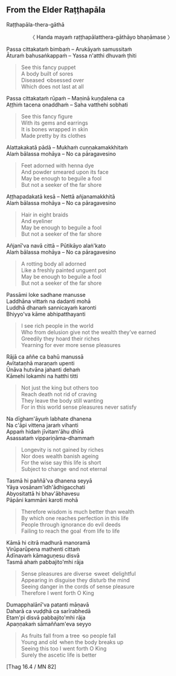 ## From the Elder Raṭṭhapāla<a id="ratthapala"></a>
Raṭṭhapāla-thera-gāthā

<center>
〈 Handa mayaṁ raṭṭhapālatthera-gāthāyo bhaṇāmase 〉
</center>

Passa cittakataṁ bimbaṁ – Arukāyaṁ samussitaṁ\
Āturaṁ bahusaṅkappaṁ – Yassa n'atthi dhuvaṁ ṭhiti

<div class="english">

> See this fancy puppet\
> A body built of sores\
> Diseased  ̓  obsessed over\
> Which does not last at all

</div>

Passa cittakataṁ rūpaṁ – Maṇinā kuṇḍalena ca\
Aṭṭhiṁ tacena onaddhaṁ – Saha vatthehi sobhati

<div class="english">

> See this fancy figure\
> With its gems and earrings\
> It is bones wrapped in skin\
> Made pretty by its clothes

</div>

Alattakakatā pādā – Mukhaṁ cuṇṇakamakkhitaṁ\
Alaṁ bālassa mohāya – No ca pāragavesino

<div class="english">

> Feet adorned with henna dye\
> And powder smeared upon its face\
> May be enough to beguile a fool\
> But not a seeker of the far shore

</div>

Aṭṭhapadakatā kesā – Nettā añjanamakkhitā\
Alaṁ bālassa mohāya – No ca pāragavesino

<div class="english">

> Hair in eight braids\
> And eyeliner\
> May be enough to beguile a fool\
> But not a seeker of the far shore

</div>

Añjanī'va navā cittā – Pūtikāyo alaṅ'kato\
Alaṁ bālassa mohāya – No ca pāragavesino

<div class="english">

> A rotting body all adorned\
> Like a freshly painted unguent pot\
> May be enough to beguile a fool\
> But not a seeker of the far shore

</div>

Passāmi loke sadhane manusse\
Laddhāna vittaṁ na dadanti mohā\
Luddhā dhanaṁ sannicayaṁ karonti\
Bhiyyo'va kāme abhipatthayanti

<div class="english">

> I see rich people in the world\
> Who from delusion give not the wealth they’ve earned\
> Greedily they hoard their riches\
> Yearning for ever more sense pleasures

</div>

Rājā ca aññe ca bahū manussā\
Avītataṇhā maraṇaṁ upenti\
Ūnāva hutvāna jahanti dehaṁ\
Kāmehi lokamhi na hatthi titti

<div class="english">

> Not just the king but others too\
> Reach death not rid of craving\
> They leave the body still wanting\
> For in this world sense pleasures never satisfy

</div>

Na dīgham'āyuṁ labhate dhanena\
Na c'āpi vittena jaraṁ vihanti\
Appaṁ hidaṁ jīvitam'āhu dhīrā\
Asassataṁ vippariṇāma-dhammaṁ

<div class="english">

> Longevity is not gained by riches\
> Nor does wealth banish ageing\
> For the wise say this life is short\
> Subject to change  ̓  and not eternal

</div>

Tasmā hi paññā'va dhanena seyyā\
Yāya vosānam'idh'ādhigacchati\
Abyositattā hi bhav'ābhavesu\
Pāpāni kammāni karoti mohā

<div class="english">

> Therefore wisdom is much better than wealth\
> By which one reaches perfection in this life\
> People through ignorance do evil deeds\
> Failing to reach the goal  ̓  from life to life

</div>

Kāmā hi citrā madhurā manoramā\
Virūparūpena mathenti cittaṁ\
Ādīnavaṁ kāmaguṇesu disvā\
Tasmā ahaṁ pabbajito'mhi rāja

<div class="english">

> Sense pleasures are diverse  ̓  sweet  ̓  delightful\
> Appearing in disguise they disturb the mind\
> Seeing danger in the cords of sense pleasure\
> Therefore I went forth O King

</div>

Dumapphalānī'va patanti māṇavā\
Daharā ca vuḍḍhā ca sarīrabhedā\
Etam'pi disvā pabbajito'mhi rāja\
Apaṇṇakaṁ sāmaññam'eva seyyo

<div class="english">

> As fruits fall from a tree  ̓  so people fall\
> Young and old  ̓  when the body breaks up\
> Seeing this too I went forth O King\
> Surely the ascetic life is better

</div>

[Thag 16.4 / MN 82]
